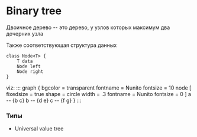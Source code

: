# Binary tree

Двоичное дерево -- это дерево, у узлов которых максимум два дочерних узла

Также соответствующая структура данных

```
class Node<T> {
	T data
	Node left
	Node right
}
```

viz:
:::
graph {
bgcolor = transparent
fontname = Nunito
fontsize = 10
node [
fixedsize = true
shape = circle
width = .3
fontname = Nunito
fontsize = 0
]
a -- {b c}
b -- {d e}
c -- {f g}
}
:::

### Типы

- Universal value tree

